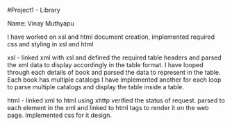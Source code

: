 #Project1 - Library

Name: Vinay Muthyapu

I have worked on xsl and html document creation, implemented required css and styling in xsl and html

xsl - linked xml with xsl and defined the required table headers and parsed the xml data to display accordingly in the table format.
      I have looped through each details of book and parsed the data to represent in the table.
      Each book has multiple catalogs I have implemented another for each loop to parse multiple catalogs and display the table inside a table.

html - linked xml to html using xhttp verified the status of request.
       parsed to each element in the xml and linked to html tags to render it on the web page.
       Implemented css for it design.
